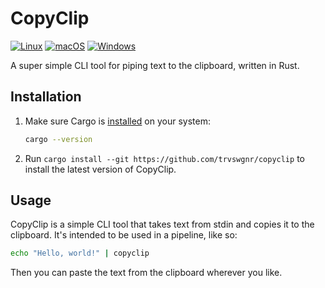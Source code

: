 # CopyClip

[![Linux](https://github.com/trvswgnr/copyclip/actions/workflows/test.linux.yml/badge.svg?branch=main)](https://github.com/trvswgnr/copyclip/actions/workflows/test.linux.yml)
[![macOS](https://github.com/trvswgnr/copyclip/actions/workflows/test.macos.yml/badge.svg?branch=main)](https://github.com/trvswgnr/copyclip/actions/workflows/test.macos.yml)
[![Windows](https://github.com/trvswgnr/copyclip/actions/workflows/test.windows.yml/badge.svg?branch=main)](https://github.com/trvswgnr/copyclip/actions/workflows/test.windows.yml)


A super simple CLI tool for piping text to the clipboard, written in Rust.

## Installation

1. Make sure Cargo is [installed](https://doc.rust-lang.org/cargo/getting-started/installation.html) on your system:

    ```bash
    cargo --version
    ```

1. Run `cargo install --git https://github.com/trvswgnr/copyclip` to install the latest version of CopyClip.

## Usage

CopyClip is a simple CLI tool that takes text from stdin and copies it to the clipboard. It's intended to be used in a pipeline, like so:

```bash
echo "Hello, world!" | copyclip
```

Then you can paste the text from the clipboard wherever you like.
